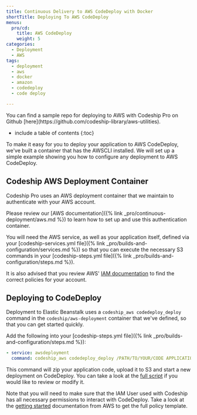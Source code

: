 ```yaml
---
title: Continuous Delivery to AWS CodeDeploy with Docker
shortTitle: Deploying To AWS CodeDeploy
menus:
  pro/cd:
    title: AWS CodeDeploy
    weight: 5
categories:
  - Deployment
  - AWS    
tags:
  - deployment
  - aws
  - docker
  - amazon
  - codedeploy
  - code deploy

---
```


<div class="info-block">
You can find a sample repo for deploying to AWS with Codeship Pro on Github [here](https://github.com/codeship-library/aws-utilities).
</div>

* include a table of contents
{:toc}

To make it easy for you to deploy your application to AWS CodeDeploy, we've built a container that has the AWSCLI installed. We will set up a simple example showing you how to configure any deployment to AWS CodeDeploy.

## Codeship AWS Deployment Container

Codeship Pro uses an AWS deployment container that we maintain to authenticate with your AWS account.

Please review our [AWS documentation]({% link _pro/continuous-deployment/aws.md %}) to learn how to set up and use this authentication container.

You will need the AWS service, as well as your application itself, defined via your [codeship-services.yml file]({% link _pro/builds-and-configuration/services.md %}) so that you can execute the necessary S3 commands in your [codeship-steps.yml file]({% link _pro/builds-and-configuration/steps.md %}).

It is also advised that you review AWS' [IAM documentation](http://docs.aws.amazon.com/IAM/latest/UserGuide/introduction_access-management.html) to find the correct policies for your account.

## Deploying to CodeDeploy

Deployment to Elastic Beanstalk uses a `codeship_aws codedeploy_deploy` command in the `codeship/aws-deployment` container that we've defined, so that you can get started quickly.

Add the following into your [codeship-steps.yml file]({% link _pro/builds-and-configuration/steps.md %}):

```yaml
- service: awsdeployment
  command: codeship_aws codedeploy_deploy /PATH/TO/YOUR/CODE APPLICATION_NAME DEPLOYMENT_GROUP_NAME S3_BUCKET_NAME
```

This command will zip your application code, upload it to S3 and start a new deployment on CodeDeploy. You can take a look at the [full script](https://github.com/codeship-library/aws-utilities/blob/master/deployment/scripts/codeship_aws_codedeploy_deploy) if you would like to review or modify it.

Note that you will need to make sure that the IAM User used with Codeship has all necessary permissions to interact with CodeDeploy. Take a look at the [getting started](http://docs.aws.amazon.com/codedeploy/latest/userguide/getting-started-setup.html) documentation from AWS to get the full policy template.
